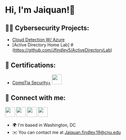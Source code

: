 <h1>Hi, I'm Jaiquan!👋 

<h2>👨‍💻 Cybersecurity Projects:</h2>

- [Cloud Detection W/ Azure](https://github.com/Jfindley5/Cloud-Detection-W-Azure)
- [Active Directory Home Lab] #(https://github.com/Jfindley5/ActiveDirectoryLab)

<h2>📃 Certifications:</h2>

- [CompTia Security+](https://www.credly.com/badges/ef82497f-545b-46d5-8f60-a5f5ec574675/linked_in_profile) <a href="https://www.credly.com/badges/ef82497f-545b-46d5-8f60-a5f5ec574675/linked_in_profile" target="_blank" rel="noreferrer"><img src="https://images.credly.com/size/680x680/images/74790a75-8451-400a-8536-92d792c5184a/CompTIA_Security_2Bce.png" width="32" height="32" /></a>
  

  


<h2> 🤳 Connect with me:</h2>

<p align="left">
<a href="https://www.linkedin.com/in/jaiquan-findley-1b7809201" target="_blank" rel="noreferrer"><img src="https://raw.githubusercontent.com/danielcranney/readme-generator/main/public/icons/socials/linkedin.svg" width="32" height="32" /></a> <a href="https://medium.com/@jaiquan.findley.19" target="_blank" rel="noreferrer"><img src="https://miro.medium.com/max/800/1*sHhtYhaCe2Uc3IU0IgKwIQ.png" width="32" height="32" /></a> <a href="https://www.instagram.com/jfindley5/" target="_blank" rel="noreferrer"><img src="https://raw.githubusercontent.com/danielcranney/readme-generator/main/public/icons/socials/instagram.svg" width="32" height="32" /></a> <a href="https://twitter.com/JFindl3y" target="_blank" rel="noreferrer"><img src="https://raw.githubusercontent.com/danielcranney/readme-generator/main/public/icons/socials/twitter.svg" width="32" height="32" /></a> </p>
  

  
* 🌍  I'm based in Washington, DC 
* ✉️  You can contact me at [Jaiquan.findley.19@cnu.edu](mailto:Jaiquan.findley.19@cnu.edu)

<!--
**Jfindley5/Jfindley5** is a ✨ _special_ ✨ repository because its `README.md` (this file) appears on your GitHub profile.

Here are some ideas to get you started:

- 🔭 I’m currently working on ...
- 🌱 I’m currently learning ...
- 👯 I’m looking to collaborate on ...
- 🤔 I’m looking for help with ...
- 💬 Ask me about ...
- 📫 How to reach me: ...
- 😄 Pronouns: ...
- ⚡ Fun fact: ...
-->

